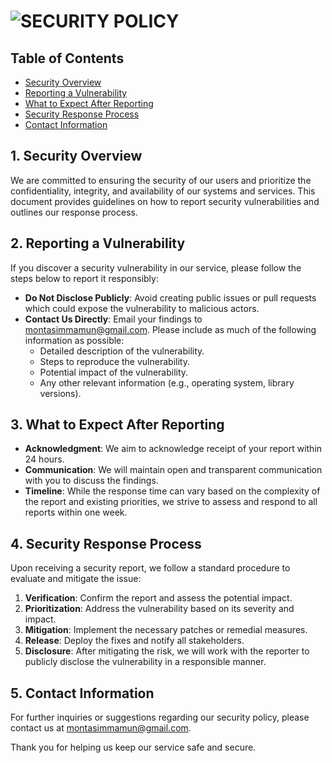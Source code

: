 [//]: # (SECURITY POLICY)

# <img loading="lazy" src="https://readme-typing-svg.demolab.com?font=Poppins&weight=700&size=24&duration=1&pause=1&color=EB008B&center=true&vCenter=true&repeat=false&width=210&height=40&lines=SECURITY+POLICY" alt="SECURITY POLICY" />


## Table of Contents

- [Security Overview](#1-security-overview)
- [Reporting a Vulnerability](#2-reporting-a-vulnerability)
- [What to Expect After Reporting](#3-what-to-expect-after-reporting)
- [Security Response Process](#4-security-response-process)
- [Contact Information](#5-contact-information)


## 1. Security Overview

[//]: # (## <img loading="lazy" src="https://readme-typing-svg.demolab.com?font=Poppins&weight=700&size=22&duration=1&pause=1&color=00B8B5&center=true&vCenter=true&repeat=false&width=210&height=40&lines=Security+Overview" alt="Security Overview" />)

We are committed to ensuring the security of our users and prioritize the confidentiality, integrity, and availability of our systems and services. This document provides guidelines on how to report security vulnerabilities and outlines our response process.


## 2. Reporting a Vulnerability

[//]: # (## <img loading="lazy" src="https://readme-typing-svg.demolab.com?font=Poppins&weight=700&size=22&duration=1&pause=1&color=00B8B5&center=true&vCenter=true&repeat=false&width=285&height=40&lines=Reporting+a+Vulnerability" alt="Reporting a Vulnerability" />)

If you discover a security vulnerability in our service, please follow the steps below to report it responsibly:

- **Do Not Disclose Publicly**: Avoid creating public issues or pull requests which could expose the vulnerability to malicious actors.
- **Contact Us Directly**: Email your findings to [montasimmamun@gmail.com](mailto:montasimmamun@gmail.com). Please include as much of the following information as possible:
  - Detailed description of the vulnerability.
  - Steps to reproduce the vulnerability.
  - Potential impact of the vulnerability.
  - Any other relevant information (e.g., operating system, library versions).


## 3. What to Expect After Reporting

[//]: # (## <img loading="lazy" src="https://readme-typing-svg.demolab.com?font=Poppins&weight=700&size=18&duration=1&pause=1&color=00B8B5&center=true&vCenter=true&repeat=false&width=300&height=40&lines=What+to+Expect+After+Reporting" alt="What to Expect After Reporting" />)

- **Acknowledgment**: We aim to acknowledge receipt of your report within 24 hours.
- **Communication**: We will maintain open and transparent communication with you to discuss the findings.
- **Timeline**: While the response time can vary based on the complexity of the report and existing priorities, we strive to assess and respond to all reports within one week.


## 4. Security Response Process

[//]: # (## <img loading="lazy" src="https://readme-typing-svg.demolab.com?font=Poppins&weight=700&size=22&duration=1&pause=1&color=00B8B5&center=true&vCenter=true&repeat=false&width=300&height=40&lines=Security+Response+Process" alt="Security Response Process" />)

Upon receiving a security report, we follow a standard procedure to evaluate and mitigate the issue:

1. **Verification**: Confirm the report and assess the potential impact.
2. **Prioritization**: Address the vulnerability based on its severity and impact.
3. **Mitigation**: Implement the necessary patches or remedial measures.
4. **Release**: Deploy the fixes and notify all stakeholders.
5. **Disclosure**: After mitigating the risk, we will work with the reporter to publicly disclose the vulnerability in a responsible manner.


## 5. Contact Information

[//]: # (## <img loading="lazy" src="https://readme-typing-svg.demolab.com?font=Poppins&weight=700&size=22&duration=1&pause=1&color=00B8B5&center=true&vCenter=true&repeat=false&width=230&height=40&lines=Contact+Information" alt="Contact Information" />)

For further inquiries or suggestions regarding our security policy, please contact us at [montasimmamun@gmail.com](mailto:montasimmamun@gmail.com).

Thank you for helping us keep our service safe and secure.
